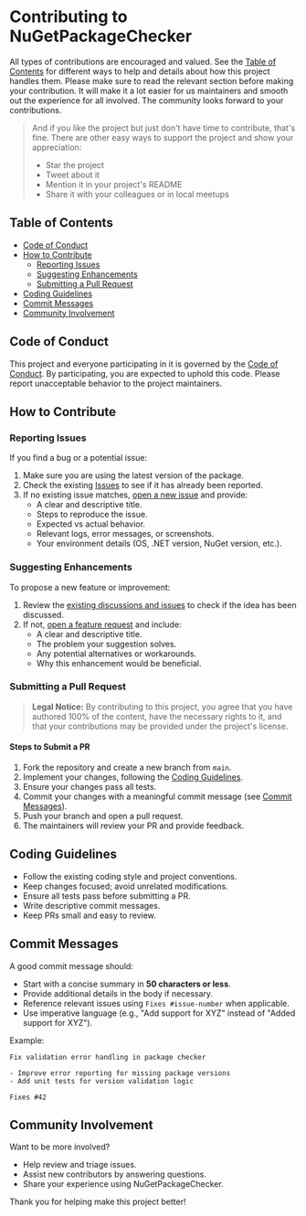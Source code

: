 # Contributing to NuGetPackageChecker

All types of contributions are encouraged and valued. See the [Table of Contents](#table-of-contents) for different ways to help and details about how this project handles them. Please make sure to read the relevant section before making your contribution. It will make it a lot easier for us maintainers and smooth out the experience for all involved. The community looks forward to your contributions.

> And if you like the project but just don't have time to contribute, that's fine. There are other easy ways to support the project and show your appreciation:
> - Star the project
> - Tweet about it
> - Mention it in your project's README
> - Share it with your colleagues or in local meetups

## Table of Contents

- [Code of Conduct](#code-of-conduct)
- [How to Contribute](#how-to-contribute)
  - [Reporting Issues](#reporting-issues)
  - [Suggesting Enhancements](#suggesting-enhancements)
  - [Submitting a Pull Request](#submitting-a-pull-request)
- [Coding Guidelines](#coding-guidelines)
- [Commit Messages](#commit-messages)
- [Community Involvement](#community-involvement)

## Code of Conduct

This project and everyone participating in it is governed by the [Code of Conduct](CODE_OF_CONDUCT.md). By participating, you are expected to uphold this code. Please report unacceptable behavior to the project maintainers.

## How to Contribute

### Reporting Issues

If you find a bug or a potential issue:

1. Make sure you are using the latest version of the package.
2. Check the existing [Issues](https://github.com/G-Research/NuGetPackageChecker/issues) to see if it has already been reported.
3. If no existing issue matches, [open a new issue](https://github.com/G-Research/NuGetPackageChecker/issues/new) and provide:
   - A clear and descriptive title.
   - Steps to reproduce the issue.
   - Expected vs actual behavior.
   - Relevant logs, error messages, or screenshots.
   - Your environment details (OS, .NET version, NuGet version, etc.).

### Suggesting Enhancements

To propose a new feature or improvement:

1. Review the [existing discussions and issues](https://github.com/G-Research/NuGetPackageChecker/issues) to check if the idea has been discussed.
2. If not, [open a feature request](https://github.com/G-Research/NuGetPackageChecker/issues/new?labels=enhancement) and include:
   - A clear and descriptive title.
   - The problem your suggestion solves.
   - Any potential alternatives or workarounds.
   - Why this enhancement would be beneficial.

### Submitting a Pull Request

> **Legal Notice:** By contributing to this project, you agree that you have authored 100% of the content, have the necessary rights to it, and that your contributions may be provided under the project's license.

#### Steps to Submit a PR

1. Fork the repository and create a new branch from `main`.
2. Implement your changes, following the [Coding Guidelines](#coding-guidelines).
3. Ensure your changes pass all tests.
4. Commit your changes with a meaningful commit message (see [Commit Messages](#commit-messages)).
5. Push your branch and open a pull request.
6. The maintainers will review your PR and provide feedback.

## Coding Guidelines

- Follow the existing coding style and project conventions.
- Keep changes focused; avoid unrelated modifications.
- Ensure all tests pass before submitting a PR.
- Write descriptive commit messages.
- Keep PRs small and easy to review.

## Commit Messages

A good commit message should:

- Start with a concise summary in **50 characters or less**.
- Provide additional details in the body if necessary.
- Reference relevant issues using `Fixes #issue-number` when applicable.
- Use imperative language (e.g., "Add support for XYZ" instead of "Added support for XYZ").

Example:

```
Fix validation error handling in package checker

- Improve error reporting for missing package versions
- Add unit tests for version validation logic

Fixes #42
```

## Community Involvement

Want to be more involved?

- Help review and triage issues.
- Assist new contributors by answering questions.
- Share your experience using NuGetPackageChecker.

Thank you for helping make this project better! 

